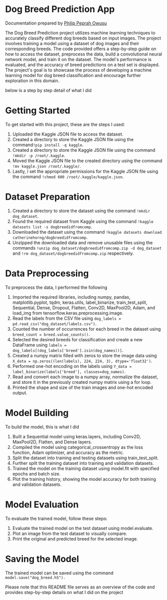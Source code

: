 <h1>Dog Breed Prediction App</h1>
<p> Documentation prepared by <a href ="https://github.com/PhilipPeprahOwusu">Philip Peprah Owusu</a></p>
The Dog Breed Prediction project utilizes machine learning techniques to accurately classify different dog breeds based on input images. The project involves training a model using a dataset of dog images and their corresponding breeds. The code provided offers a step-by-step guide on how to access the dataset, preprocess the data, build a convolutional neural network model, and train it on the dataset. The model's performance is evaluated, and the accuracy of breed predictions on a test set is displayed. The project's goal is to showcase the process of developing a machine learning model for dog breed classification and encourage further exploration in this domain.

below is a step by step detail of what I did

<h1>Getting Started</h1>
  <p>To get started with this project, these are the steps I used:</p>
  <ol>
    <li>Uploaded the Kaggle JSON file to access the dataset.</li>
    <li>Created a directory to store the Kaggle JSON file using the command<code>!pip install -q kaggle</code>.</li>
    <li>Created a directory to store the Kaggle JSON file using the command <code>!mkdir -p /root/.kaggle</code>.</li>
    <li>Moved the Kaggle JSON file to the created directory using the command <code>!mv kaggle.json /root/.kaggle/</code>.</li>
    <li>Lastly, I set the appropriate permissions for the Kaggle JSON file using the command <code>!chmod 600 /root/.kaggle/kaggle.json</code>.</li>
  </ol>
 
 <h1>Dataset Preparation</h1>
  <ol>
    <li>Created a directory to store the dataset using the command <code>!mkdir dog_dataset</code>.</li>
    <li>Found the required dataset from Kaggle using the command <code>!kaggle datasets list -s dogbreedidfromcomp</code>.</li>
    <li>Downloaded the dataset using the command <code>!kaggle datasets download catherinehorng/dogbreedidfromcomp</code>.</li>
    <li>Unzipped the downloaded data and remove unusable files using the commands <code>!unzip dog_dataset/dogbreedidfromcomp.zip -d dog_dataset</code> and <code>!rm dog_dataset/dogbreedidfromcomp.zip</code> respectively.</li>
  </ol>
  
  
  <h1>Data Preprocessing</h1>
  <p>To preprocess the data, I performed the following </p>
  <ol>
    <li>Imported the required libraries, including numpy, pandas, matplotlib.pyplot, tqdm, keras.utils, label_binarize, train_test_split, Sequential, Dense, Dropout, Flatten, Conv2D, MaxPool2D, Adam, and load_img from tensorflow.keras.preprocessing.image.</li>
    <li>Read the labels from the CSV file using <code>dog_labels = pd.read_csv("dog_dataset/labels.csv")</code>.</li>
    <li>Counted the number of occurrences for each breed in the dataset using <code>breed_count = breed.value_counts()</code>.</li>
    <li>Selected the desired breeds for classification and create a new DataFrame using <code>labels = dog_labels[(dog_labels['breed'].isin(dog_names))]</code>.</li>
    <li>Created a numpy matrix filled with zeros to store the image data using <code>X_data = np.zeros((len(labels), 224, 224, 3), dtype='float32')</code>.</li>
    <li>Performed one-hot encoding on the labels using <code>Y_data = label_binarize(labels['breed'], classes=dog_names)</code>.</li>
    <li>Read and convert each image to a numpy array, normalize the dataset, and store it in the previously created numpy matrix using a for loop.</li>
    <li>Printed the shape and size of the train images and one-hot encoded output.</li>
  </ol>
  
  <h1>Model Building</h1>
  <p>To build the model, this is what I did</p>
  <ol>
    <li>Built a Sequential model using keras.layers, including Conv2D, MaxPool2D, Flatten, and Dense layers.</li>
    <li>Compiled the model using categorical_crossentropy as the loss function, Adam optimizer, and accuracy as the metric.</li>
    <li>Split the dataset into training and testing datasets using train_test_split.</li>
    <li>Further split the training dataset into training and validation datasets.</li>
    <li>Trained the model on the training dataset using model.fit with specified epochs and batch size.</li>
    <li>Plot the training history, showing the model accuracy for both training and validation datasets.</li>
  </ol>
  <h1>Model Evaluation</h1>
  <p>To evaluate the trained model, follow these steps:</p>
  <ol>
    <li>Evaluate the trained model on the test dataset using model.evaluate.</li>
    <li>Plot an image from the test dataset to visually compare.</li>
    <li>Print the original and predicted breed for the selected image.</li>
  </ol>

  <h1>Saving the Model</h1>
  <p>The trained model can be saved using the command <code>model.save("dog_breed.h5").</code></p>

  <p>Please note that this README file serves as an overview of the code and provides step-by-step details on what I did on the project</p>
